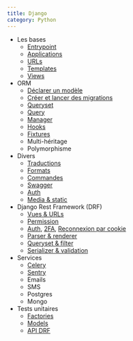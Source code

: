 ```yaml
---
title: Django
category: Python
---
```


[basics-entrypoint]: django-0-entrypoint.md
[basics-applications]: django-0-applications.md
[basics-urls]: django-0-urls.md
[basics-templates]: django-0-template.md
[basics-views]: django-0-view.md

[orm-model]: django-orm-model.md
[orm-migration]: django-orm-migration.md
[orm-fixture]: django-fixture.md
[orm-queryset]: django-orm-queryset.md
[orm-query]: django-orm-query.md
[orm-manager]: django-orm-manager.md
[orm-hooks]: django-orm-hooks.md

[gettext]: django-gettext.md
[formats]: django-formats.md
[command]: django-command.md
[swagger]: django-swagger.md
[auth]: django-auth.md
[auth-2fa]: django-auth-2fa.md
[auth-reconnect]: django-auth-reconnect.md
[media]: django-media.md

[drf-url]: django-drf-url.md
[drf-permission]: django-drf-permission.md
[drf-auth]: django-drf-auth.md
[drf-parser]: django-drf-parser.md
[drf-query]: django-drf-query.md
[drf-serializer]: !drf-serializer/django-drf-serializer.md

[celery]: django-celery.md
[sentry]: django-sentry.md

[test-factory]: django-test-factory.md
[test-model]: django-test-model.md
[test-api-drf]: django-test-drf.md

* Les bases
  * [Entrypoint][basics-entrypoint]
  * [Applications][basics-applications]
  * [URLs][basics-urls]
  * [Templates][basics-templates]
  * [Views][basics-views]
* ORM
  * [Déclarer un modèle][orm-model]
  * [Créer et lancer des migrations][orm-migration]
  * [Queryset][orm-queryset]
  * [Query][orm-query]
  * [Manager][orm-manager]
  * [Hooks][orm-hooks]
  * [Fixtures][orm-fixture]
  * Multi-héritage
  * Polymorphisme
* Divers
  * [Traductions][gettext]
  * [Formats][formats]
  * [Commandes][command]
  * [Swagger][swagger]
  * [Auth][auth]
  * [Media & static][media]
* Django Rest Framework (DRF)
  * [Vues & URLs][drf-url]
  * [Permission][drf-permission]
  * [Auth][drf-auth], [2FA][auth-2fa], [Reconnexion par cookie][auth-reconnect]
  * [Parser & renderer][drf-parser]
  * [Queryset & filter][drf-query]
  * [Serializer & validation][drf-serializer]
* Services
  * [Celery][celery]
  * [Sentry][sentry]
  * Emails
  * SMS
  * Postgres
  * Mongo
* Tests unitaires
  * [Factories][test-factory]
  * [Models][test-model]
  * [API DRF][test-api-drf]

